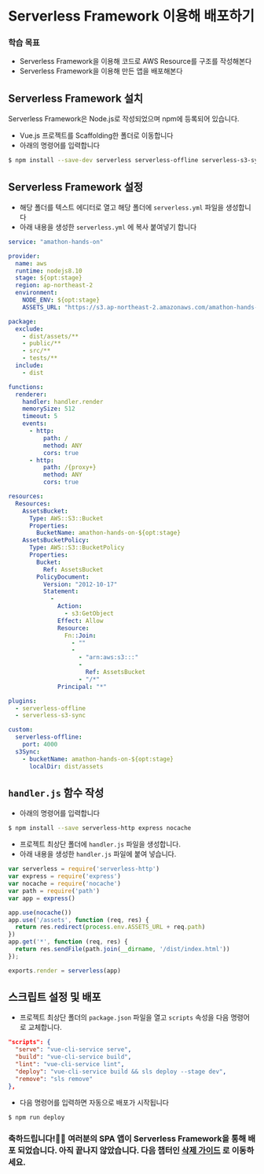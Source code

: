 # Serverless Framework 이용해 배포하기

### 학습 목표

- Serverless Framework을 이용해 코드로 AWS Resource를 구조를 작성해본다
- Serverless Framework을 이용해 만든 앱을 배포해본다



## Serverless Framework 설치

Serverless Framework은 Node.js로 작성되었으며 npm에 등록되어 있습니다.

- Vue.js 프로젝트를 Scaffolding한 폴더로 이동합니다
- 아래의 명령어를 입력합니다

```bash
$ npm install --save-dev serverless serverless-offline serverless-s3-sync
```



## Serverless Framework 설정

- 해당 폴더를 텍스트 에디터로 열고 해당 폴더에 `serverless.yml` 파일을 생성합니다
- 아래 내용을 생성한 `serverless.yml` 에 복사 붙여넣기 합니다

```yaml
service: "amathon-hands-on"

provider:
  name: aws
  runtime: nodejs8.10
  stage: ${opt:stage}
  region: ap-northeast-2
  environment:
    NODE_ENV: ${opt:stage}
    ASSETS_URL: "https://s3.ap-northeast-2.amazonaws.com/amathon-hands-on-${opt:stage}"

package:
  exclude:
    - dist/assets/**
    - public/**
    - src/**
    - tests/**
  include:
    - dist

functions:
  renderer:
    handler: handler.render
    memorySize: 512
    timeout: 5
    events:
      - http:
          path: /
          method: ANY
          cors: true
      - http:
          path: /{proxy+}
          method: ANY
          cors: true

resources:
  Resources:
    AssetsBucket:
      Type: AWS::S3::Bucket
      Properties:
        BucketName: amathon-hands-on-${opt:stage}
    AssetsBucketPolicy:
      Type: AWS::S3::BucketPolicy
      Properties:
        Bucket:
          Ref: AssetsBucket
        PolicyDocument:
          Version: "2012-10-17"
          Statement:
            -
              Action:
                - s3:GetObject
              Effect: Allow
              Resource:
                Fn::Join: 
                  - ""
                  - 
                    - "arn:aws:s3:::"
                    - 
                      Ref: AssetsBucket
                    - "/*"
              Principal: "*"

plugins:
  - serverless-offline
  - serverless-s3-sync

custom:
  serverless-offline:
    port: 4000
  s3Sync:
    - bucketName: amathon-hands-on-${opt:stage}
      localDir: dist/assets
```



## `handler.js` 함수 작성

- 아래의 명령어를 입력합니다

```bash
$ npm install --save serverless-http express nocache
```

- 프로젝트 최상단 폴더에 `handler.js` 파일을 생성합니다.
- 아래 내용을 생성한 `handler.js` 파일에 붙여 넣습니다.

```javascript
var serverless = require('serverless-http')
var express = require('express')
var nocache = require('nocache')
var path = require('path')
var app = express()

app.use(nocache())
app.use('/assets', function (req, res) {
  return res.redirect(process.env.ASSETS_URL + req.path)
})
app.get('*', function (req, res) {
  return res.sendFile(path.join(__dirname, '/dist/index.html'))
});

exports.render = serverless(app)
```



## 스크립트 설정 및 배포

- 프로젝트 최상단 폴더의 `package.json` 파일을 열고 `scripts` 속성을 다음 명령어로 교체합니다.

``` json
"scripts": {
  "serve": "vue-cli-service serve",
  "build": "vue-cli-service build",
  "lint": "vue-cli-service lint",
  "deploy": "vue-cli-service build && sls deploy --stage dev",
  "remove": "sls remove"
},
```

- 다음 명령어를 입력하면 자동으로 배포가 시작됩니다

```bash
$ npm run deploy
```



### 축하드립니다!🎉🎉 여러분의 SPA 앱이 Serverless Framework을 통해 배포 되었습니다. 아직 끝나지 않았습니다. 다음 챕터인 [삭제 가이드](../6_delete) 로 이동하세요.